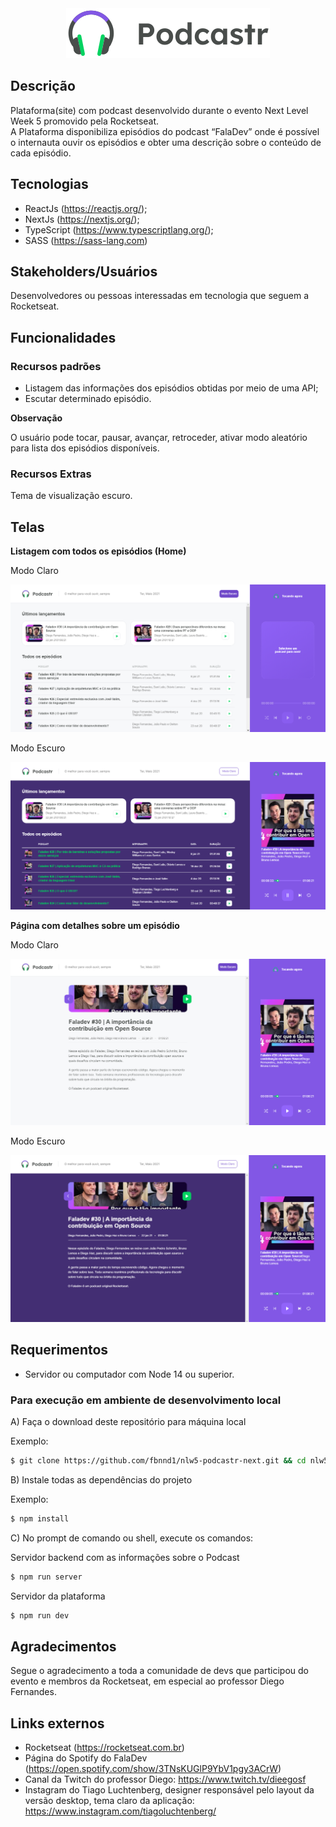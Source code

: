 <div align="center">
  <img src=".github/podcastr-logo.svg" alt="Podcastr logo">
</div>

## Descrição

Plataforma(site) com podcast desenvolvido durante o evento Next Level Week 5 promovido pela Rocketseat.  
A Plataforma disponibiliza episódios do podcast “FalaDev” onde é possível o internauta ouvir os episódios e obter uma descrição sobre o conteúdo de cada episódio.  

## Tecnologias

- ReactJs (https://reactjs.org/);
- NextJs (https://nextjs.org/);
- TypeScript (https://www.typescriptlang.org/);
- SASS (https://sass-lang.com)

## Stakeholders/Usuários

Desenvolvedores ou pessoas interessadas em tecnologia que seguem a Rocketseat.  

## Funcionalidades

### Recursos padrões

- Listagem das informações dos episódios obtidas por meio de uma API;
- Escutar determinado episódio.

**Observação**

O usuário pode tocar, pausar, avançar, retroceder, ativar modo aleatório para lista dos episódios disponíveis.

### Recursos Extras

Tema de visualização escuro.

## Telas

**Listagem com todos os episódios (Home)**

Modo Claro

![Home - Modo Claro](.github/TelaInicial_Desktop.png)

Modo Escuro

![Home - Modo Escuro](.github/TelaInicial_DesktopModoEscudo.png)

**Página com detalhes sobre um episódio**

Modo Claro

![Página detalhes do episódio - Modo Claro](.github/TelaEpisodio_Desktop.png)

Modo Escuro

![Página detalhes do episódio - Modo Escuro](.github/TelaEpisodio_DesktopModoEscuro.png)

## Requerimentos

* Servidor ou computador com Node 14 ou superior.

### Para execução em ambiente de desenvolvimento local

A) Faça o download deste repositório para máquina local

Exemplo:  

```bash
$ git clone https://github.com/fbnnd1/nlw5-podcastr-next.git && cd nlw5-podcastr
```

B) Instale todas as dependências do projeto

Exemplo:  

```bash
$ npm install 
```

C) No prompt de comando ou shell, execute os comandos:

Servidor backend com as informações sobre o Podcast

```bash
$ npm run server
```

Servidor da plataforma

```bash
$ npm run dev
```

## Agradecimentos

Segue o agradecimento a toda a comunidade de devs que participou do evento e membros da Rocketseat, em especial ao professor Diego Fernandes.

## Links externos

- Rocketseat (https://rocketseat.com.br)  
- Página do Spotify do FalaDev (https://open.spotify.com/show/3TNsKUGlP9YbV1pgy3ACrW)  
- Canal da Twitch do professor Diego: https://www.twitch.tv/dieegosf  
- Instagram do Tiago Luchtenberg, designer responsável pelo layout da versão desktop, tema claro da aplicação: https://www.instagram.com/tiagoluchtenberg/
